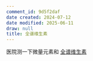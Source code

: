 ```yaml
---
comment_id: 9d5f2daf
date created: 2024-07-12
date modified: 2025-06-11
draw: null
title: 全谱维生素
---
```

医院测一下微量元素和 [全谱维生素](https://www.zhihu.com/search?q=%E5%85%A8%E8%B0%B1%E7%BB%B4%E7%94%9F%E7%B4%A0&search_source=Entity&hybrid_search_source=Entity&hybrid_search_extra=%7B%22sourceType%22%3A%22answer%22%2C%22sourceId%22%3A3556711321%7D)
